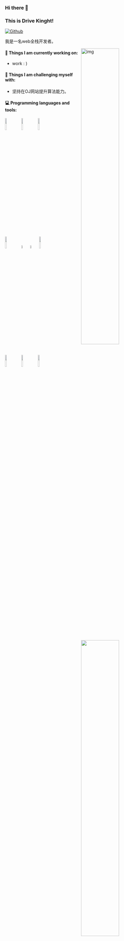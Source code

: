 ### Hi there 👋 
### This is Drive Kinght!
 
[![Github](https://img.shields.io/badge/-Github-000?style=flat&logo=Github&logoColor=white)](https://github.com/HatsuneMiko)
 
我是一名web全栈开发者。
 
<img align="right" alt="img" src="http://8.210.45.36:4396/GitHubIMG/tx.jpg" width="50%" height="auto" />
 
 
#### 🌱 Things I am currently working on: 
- work : )
 
#### :muscle: Things I am challenging myself with:
- 坚持在OJ网站提升算法能力。
 
#### :computer: Programming languages and tools: 
<p>
	<img width="50%" align="right" src="https://github-readme-stats.vercel.app/api?username=HatsuneMiko&show_icons=true&hide_border=true" />
 
<code><img width="10%" src="https://www.vectorlogo.zone/logos/java/java-ar21.svg"></code>
<code><img width="10%" src="https://www.vectorlogo.zone/logos/python/python-ar21.svg"></code>
<code><img width="10%" src="https://www.vectorlogo.zone/logos/javascript/javascript-ar21.svg"></code>
<br />
<code><img width="10%" src="https://www.vectorlogo.zone/logos/nodejs/nodejs-ar21.svg"></code>
<code><img width="5%" src="https://www.vectorlogo.zone/logos/vuejs/vuejs-ar21.svg"></code>
<code><img width="5%" src="https://www.vectorlogo.zone/logos/reactjs/reactjs-ar21.svg"></code>
<code><img width="10%" src="https://www.vectorlogo.zone/logos/springio/springio-ar21.svg"></code>
<br />
<code><img width="10%" src="https://www.vectorlogo.zone/logos/linux/linux-ar21.svg"></code>
<code><img width="10%" src="https://www.vectorlogo.zone/logos/mysql/mysql-ar21.svg"></code>
<code><img width="10%" src="https://www.vectorlogo.zone/logos/git-scm/git-scm-ar21.svg"></code>
</p>
 
<!-- <sub>Credits to: <br/>[IreneHerrerart](https://www.artstation.com/ireneherrera) for the wonderfull [picture](https://github.com/HatsuneMiko/HatsuneMiko/blob/master/cover_image.jpg)</sub> -->
